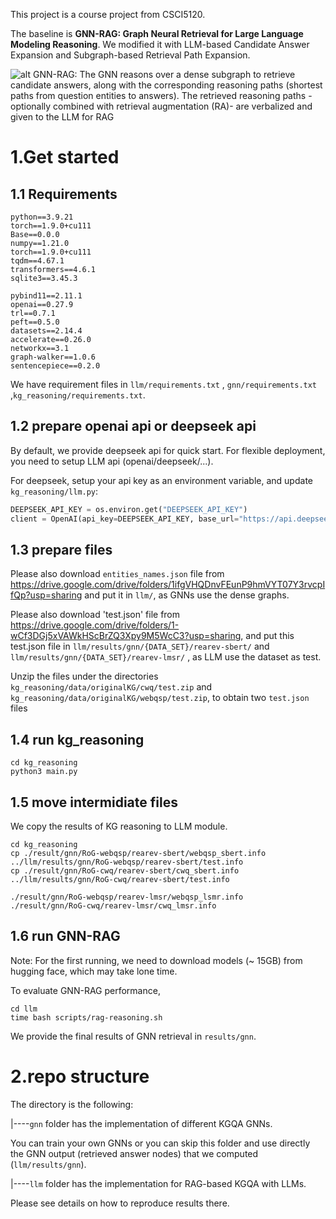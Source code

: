 This project is a course project from CSCI5120.

The baseline is **GNN-RAG: Graph Neural Retrieval for Large Language Modeling Reasoning**. We modified it with LLM-based Candidate Answer Expansion and Subgraph-based Retrieval Path Expansion.


![alt GNN-RAG: The GNN reasons over a dense subgraph to retrieve candidate answers, along
with the corresponding reasoning paths (shortest paths from question entities to answers). The
retrieved reasoning paths -optionally combined with retrieval augmentation (RA)- are verbalized
and given to the LLM for RAG](pipeline.png "Pipeline")


# 1.Get started
## 1.1 Requirements
```Plain
python==3.9.21
torch==1.9.0+cu111
Base==0.0.0
numpy==1.21.0
torch==1.9.0+cu111
tqdm==4.67.1
transformers==4.6.1
sqlite3==3.45.3

pybind11==2.11.1
openai==0.27.9
trl==0.7.1
peft==0.5.0
datasets==2.14.4
accelerate==0.26.0
networkx==3.1
graph-walker==1.0.6
sentencepiece==0.2.0
```
We have requirement files in `llm/requirements.txt` , `gnn/requirements.txt` ,`kg_reasoning/requirements.txt`.

## 1.2 prepare openai api or deepseek api
By default, we provide deepseek api for quick start. For flexible deployment, you need to setup LLM api (openai/deepseek/...).

For deepseek, setup your api key as an environment variable, and update `kg_reasoning/llm.py`:
```python
DEEPSEEK_API_KEY = os.environ.get("DEEPSEEK_API_KEY")
client = OpenAI(api_key=DEEPSEEK_API_KEY, base_url="https://api.deepseek.com")
```

## 1.3 prepare files
Please also download `entities_names.json` file from https://drive.google.com/drive/folders/1ifgVHQDnvFEunP9hmVYT07Y3rvcpIfQp?usp=sharing and put it in `llm/`, as GNNs use the dense graphs.

Please also download 'test.json' file from https://drive.google.com/drive/folders/1-wCf3DGj5xVAWkHScBrZQ3Xpy9M5WcC3?usp=sharing, and put this test.json file in `llm/results/gnn/{DATA_SET}/rearev-sbert/` and `llm/results/gnn/{DATA_SET}/rearev-lmsr/` , as LLM use the dataset as test.

Unzip the files under the directories `kg_reasoning/data/originalKG/cwq/test.zip` and `kg_reasoning/data/originalKG/webqsp/test.zip`,  to obtain two `test.json` files

## 1.4 run kg_reasoning
```shell
cd kg_reasoning
python3 main.py
```
## 1.5 move intermidiate files
We copy the results of KG reasoning to LLM module.
```
cd kg_reasoning
cp ./result/gnn/RoG-webqsp/rearev-sbert/webqsp_sbert.info ../llm/results/gnn/RoG-webqsp/rearev-sbert/test.info
cp ./result/gnn/RoG-cwq/rearev-sbert/cwq_sbert.info ../llm/results/gnn/RoG-cwq/rearev-sbert/test.info

./result/gnn/RoG-webqsp/rearev-lmsr/webqsp_lsmr.info
./result/gnn/RoG-cwq/rearev-lmsr/cwq_lmsr.info
```

## 1.6 run GNN-RAG
Note: For the first running, we need to download models (~ 15GB) from hugging face, which may take lone time.

To evaluate GNN-RAG performance, 
```shell
cd llm
time bash scripts/rag-reasoning.sh
```

We provide the final results of GNN retrieval in `results/gnn`.


# 2.repo structure
The directory is the following:

|----`gnn` folder has the implementation of different KGQA GNNs. 

You can train your own GNNs or you can skip this folder and  use directly the GNN output (retrieved answer nodes) that we computed (`llm/results/gnn`).

|----`llm` folder has the implementation for RAG-based KGQA with LLMs. 

Please see details on how to reproduce results there. 